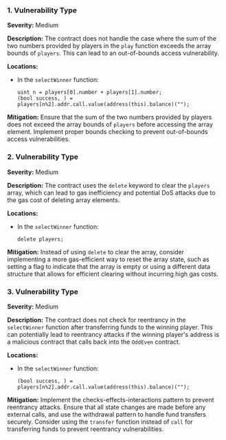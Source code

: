 ### 1. **Vulnerability Type**

**Severity:**
Medium

**Description:**
The contract does not handle the case where the sum of the two numbers provided by players in the `play` function exceeds the array bounds of `players`. This can lead to an out-of-bounds access vulnerability.

**Locations:**

- In the `selectWinner` function:
  ```solidity
  uint n = players[0].number + players[1].number;
  (bool success, ) = players[n%2].addr.call.value(address(this).balance)("");
  ```

**Mitigation:**
Ensure that the sum of the two numbers provided by players does not exceed the array bounds of `players` before accessing the array element. Implement proper bounds checking to prevent out-of-bounds access vulnerabilities.

### 2. **Vulnerability Type**

**Severity:**
Medium

**Description:**
The contract uses the `delete` keyword to clear the `players` array, which can lead to gas inefficiency and potential DoS attacks due to the gas cost of deleting array elements.

**Locations:**

- In the `selectWinner` function:
  ```solidity
  delete players;
  ```

**Mitigation:**
Instead of using `delete` to clear the array, consider implementing a more gas-efficient way to reset the array state, such as setting a flag to indicate that the array is empty or using a different data structure that allows for efficient clearing without incurring high gas costs.

### 3. **Vulnerability Type**

**Severity:**
Medium

**Description:**
The contract does not check for reentrancy in the `selectWinner` function after transferring funds to the winning player. This can potentially lead to reentrancy attacks if the winning player's address is a malicious contract that calls back into the `OddEven` contract.

**Locations:**

- In the `selectWinner` function:
  ```solidity
  (bool success, ) = players[n%2].addr.call.value(address(this).balance)("");
  ```

**Mitigation:**
Implement the checks-effects-interactions pattern to prevent reentrancy attacks. Ensure that all state changes are made before any external calls, and use the withdrawal pattern to handle fund transfers securely. Consider using the `transfer` function instead of `call` for transferring funds to prevent reentrancy vulnerabilities.